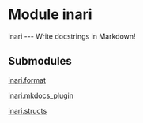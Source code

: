 # Module inari

inari --- Write docstrings in Markdown!

## Submodules

[inari.format](format)

[inari.mkdocs_plugin](mkdocs_plugin)

[inari.structs](structs)

